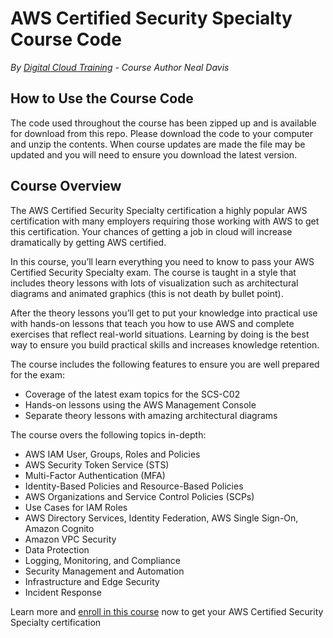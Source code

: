 # AWS Certified Security Specialty Course Code
*By [Digital Cloud Training](https://digitalcloud.training/) - Course Author Neal Davis*

## How to Use the Course Code

The code used throughout the course has been zipped up and is available for download from this repo. Please download the code to your computer and unzip the contents. When course updates are made the file may be updated and you will need to ensure you download the latest version.

## Course Overview

The AWS Certified Security Specialty certification a highly popular AWS certification with many employers requiring those working with AWS to get this certification. Your chances of getting a job in cloud will increase dramatically by getting AWS certified.

In this course, you’ll learn everything you need to know to pass your AWS Certified Security Specialty exam. The course is taught in a style that includes theory lessons with lots of visualization such as architectural diagrams and animated graphics (this is not death by bullet point).

After the theory lessons you’ll get to put your knowledge into practical use with hands-on lessons that teach you how to use AWS and complete exercises that reflect real-world situations. Learning by doing is the best way to ensure you build practical skills and increases knowledge retention.

The course includes the following features to ensure you are well prepared for the exam:
- Coverage of the latest exam topics for the SCS-C02
- Hands-on lessons using the AWS Management Console
- Separate theory lessons with amazing architectural diagrams

The course overs the following topics in-depth:

- AWS IAM User, Groups, Roles and Policies
- AWS Security Token Service (STS)
- Multi-Factor Authentication (MFA)
- Identity-Based Policies and Resource-Based Policies
- AWS Organizations and Service Control Policies (SCPs)
- Use Cases for IAM Roles
- AWS Directory Services, Identity Federation, AWS Single Sign-On, Amazon Cognito
- Amazon VPC Security
- Data Protection
- Logging, Monitoring, and Compliance
- Security Management and Automation
- Infrastructure and Edge Security
- Incident Response

Learn more and [enroll in this course](https://digitalcloud.training/aws-certified-security-specialty/) now to get your AWS Certified Security Specialty certification
